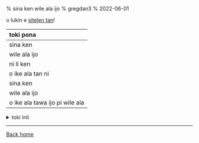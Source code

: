 % sina ken wile ala ijo
% gregdan3
% 2022-06-01

o lukin e [sitelen tan](https://www.youtube.com/watch?v=0la5DBtOVNI)!

| toki pona                      |
| :----------------------------- |
| sina ken                       |
| wile ala ijo                   |
| ni li ken                      |
| o ike ala tan ni               |
| sina ken                       |
| wile ala ijo                   |
| o ike ala tawa ijo pi wile ala |

<details> <summary>toki Inli</summary>

Check out the [original video](https://www.youtube.com/watch?v=0la5DBtOVNI)!

| English                                         | toki pona                      | toki ponglish                             |
| :---------------------------------------------- | :----------------------------- | ----------------------------------------- |
| It's okay                                       | sina ken                       | you're allowed                            |
| To not like things                              | wile ala ijo                   | to not want to do something               |
| It's okay                                       | ni li ken                      | this is possible                          |
| But don't be a dick about it                    | o ike ala tan ni               | don't bad because of this                 |
| It's okay                                       | sina ken                       | you're allowed                            |
| To not like things                              | wile ala ijo                   | to not want to do something               |
| Don't be a dick about the things you don't like | o ike ala tawa ijo pi wile ala | don't be bad to the things you don't want |

</details>

---

[Back home](/toki-pona/)

